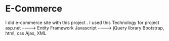 # E-Commerce

 I did e-commerce site with this project .
I used this Technology for project
asp.net ----> Entity Framework
Javascript ----> jQuery library
Bootstrap, html, css
Ajax, XML
